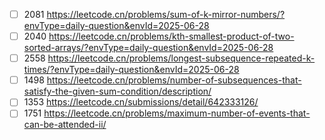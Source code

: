 - [ ] 2081 https://leetcode.cn/problems/sum-of-k-mirror-numbers/?envType=daily-question&envId=2025-06-28
- [ ] 2040 https://leetcode.cn/problems/kth-smallest-product-of-two-sorted-arrays/?envType=daily-question&envId=2025-06-28
- [ ] 2558 https://leetcode.cn/problems/longest-subsequence-repeated-k-times/?envType=daily-question&envId=2025-06-28
- [ ] 1498 https://leetcode.cn/problems/number-of-subsequences-that-satisfy-the-given-sum-condition/description/
- [ ] 1353 https://leetcode.cn/submissions/detail/642333126/
- [ ] 1751 https://leetcode.cn/problems/maximum-number-of-events-that-can-be-attended-ii/
